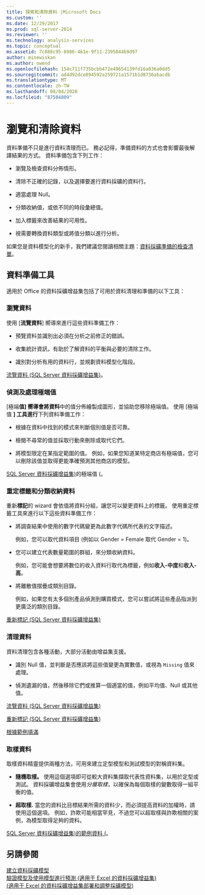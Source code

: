 ```yaml
---
title: 探索和清除資料 |Microsoft Docs
ms.custom: ''
ms.date: 12/29/2017
ms.prod: sql-server-2014
ms.reviewer: ''
ms.technology: analysis-services
ms.topic: conceptual
ms.assetid: 7c888c95-8986-461e-9f11-2395044b9d97
author: minewiskan
ms.author: owend
ms.openlocfilehash: 154c711f735bcbb472e49654139fd16a036a0dd5
ms.sourcegitcommit: ad4d92dce894592a259721a1571b1d8736abacdb
ms.translationtype: MT
ms.contentlocale: zh-TW
ms.lasthandoff: 08/04/2020
ms.locfileid: "87584809"
---
```

# <a name="exploring-and-cleaning-data"></a>瀏覽和清除資料
  資料準備不只是進行資料清理而已。 務必記得，準備資料的方式也會影響最後解譯結果的方式。 資料準備包含下列工作：  
  
-   瀏覽及檢查資料分佈情形。  
  
-   清除不正確的記錄，以及選擇要進行資料採礦的資料行。  
  
-   適當處理 Null。  
  
-   分類收納值，或依不同的時段彙總值。  
  
-   加入標籤來改善結果的可用性。  
  
-   視需要轉換資料類型或將值分類以進行分析。  
  
 如果您是資料模型化的新手，我們建議您閱讀相關主題：[資料採礦準備的檢查清單](checklist-of-preparation-for-data-mining.md)。  
  
## <a name="data-preparation-tools"></a>資料準備工具  
 適用於 Office 的資料採礦增益集包括了可用於資料清理和準備的以下工具：  
  
### <a name="explore-data"></a>瀏覽資料  
 使用 [**流覽資料**] 嚮導來進行這些資料準備工作：  
  
-   預覽資料並識別出必須在分析之前修正的錯誤。  
  
-   收集統計資訊，有助於了解資料的平衡與必要的清除工作。  
  
-   識別對分析有用的資料行，並規劃資料模型化階段。  
  
 [流覽資料 &#40;SQL Server 資料採礦增益集&#41;](explore-data-sql-server-data-mining-add-ins.md)。  
  
### <a name="detect-and-handle-outliers"></a>偵測及處理極端值  
 [極端**值] 嚮導會將資料**中的值分佈繪製成圖形，並協助您移除極端值。 使用 [極端值 **] 工具進行**下列資料準備工作：  
  
-   根據在資料中找到的模式來判斷個別值是否可靠。  
  
-   檢閱不尋常的值並採取行動來刪除或取代它們。  
  
-   將模型限定在某指定範圍的值。 例如，如果您知道某特定商店有極端值，您可以刪除該值並取得更能準確預測其他商店的模型。  
  
 [SQL Server 資料採礦增益集&#41;](outliers-sql-server-data-mining-add-ins.md)的極端值 &#40;。  
  
### <a name="relabel-and-bin-data"></a>重定標籤和分類收納資料  
 重新**標記**的 wizard 會依值將資料分組，讓您可以變更資料上的標籤。 使用重定標籤工具來進行以下這些資料準備工作：  
  
-   將調查結果中使用的數字代碼變更為此數字代碼所代表的文字描述。  
  
     例如，您可以取代資料項目 (例如以 Gender = Female 取代 Gender = 1)。  
  
-   您可以建立代表數量範圍的群組，來分類收納資料。  
  
     例如，您可能會想要將數位的收入資料行取代為標籤，例如**收入-中度**和**收入-高**。  
  
-   將離散值摺疊成類別目錄。  
  
     例如，如果您有太多個別產品偵測到購買模式，您可以嘗試將這些產品指派到更廣泛的類別目錄。  
  
 [重新標記 &#40;SQL Server 資料採礦增益集&#41;](relabel-sql-server-data-mining-add-ins.md)  
  
### <a name="cleanse-data"></a>清理資料  
 資料清理包含各種活動，大部分活動由增益集支援。  
  
-   識別 Null 值，並判斷是否應該將這些值變更為實數值，或視為 `Missing` 值來處理。  
  
-   偵測遺漏的值，然後移除它們或推算一個適當的值，例如平均值、Null 或其他值。  
  
 [流覽資料 &#40;SQL Server 資料採礦增益集&#41;](explore-data-sql-server-data-mining-add-ins.md)  
  
 [重新標記 &#40;SQL Server 資料採礦增益集&#41;](relabel-sql-server-data-mining-add-ins.md)  
  
 [根據範例填滿](fill-from-example-table-analysis-tools-for-excel.md)  
  
### <a name="sample-data"></a>取樣資料  
 取樣資料精靈提供兩種方法，可用來建立定型模型和測試模型的對稱資料集。  
  
-   **隨機取樣。** 使用這個選項即可從較大資料集擷取代表性資料集，以用於定型或測試。 資料採礦增益集會使用*分層取樣*，以確保為每個取樣的變數取得一組平衡的值。  
  
-   **超取樣.** 當您的資料比目標結果所需的資料少，而必須提高資料的加權時，請使用這個選項。 例如，詐欺可能相當罕見，不過您可以超取樣與詐欺相關的案例，為模型取得足夠的資料。  
  
 [SQL Server 資料採礦增益集&#41;的範例資料 &#40;](sample-data-sql-server-data-mining-add-ins.md)。  
  
## <a name="see-also"></a>另請參閱  
 [建立資料採礦模型](creating-a-data-mining-model.md)   
 [驗證模型及使用模型進行預測 &#40;適用于 Excel 的資料採礦增益集&#41;](validating-models-and-using-models-for-prediction-data-mining-add-ins-for-excel.md)   
 [&#40;適用于 Excel 的資料採礦增益集部署和調整採礦模型&#41;](deploying-and-scaling-mining-models-data-mining-add-ins-for-excel.md)  
  
  

